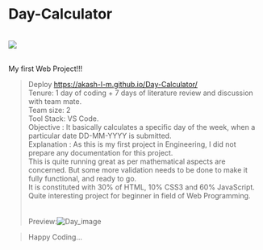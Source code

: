 # Day-Calculator
<br>[![](https://visitcount.itsvg.in/api?id=DayCalculator&label=Profile%20Views&color=10&icon=5&pretty=false)](https://visitcount.itsvg.in)<br>


<br> My first Web Project!!!
<br>
> Deploy https://akash-l-m.github.io/Day-Calculator/ <br />
> Tenure: 1 day of coding + 7 days of literature review and discussion with team mate. <br/>
> Team size: 2 <br/>
> Tool Stack: VS Code. <br/> 
> Objective : It basically calculates a specific day of the week, when a particular date DD-MM-YYYY is submitted.<br/> 
> Explanation : As this is my first project in Engineering, I did not prepare any documentation for this project. <br/>
> This is quite running great as per mathematical aspects are concerned. But some more validation needs to be done to make it fully functional, and ready to go. <br/>
> It is constituted with 30% of HTML, 10% CSS3 and 60% JavaScript. <br/>
> Quite interesting project for beginner in field of Web Programming. <br/>
> <br/><br/>
> Preview:![Day_image](https://user-images.githubusercontent.com/91725049/148627851-d4265c24-69c9-4440-933b-6a445a5ca987.jpg)

>  
> Happy Coding...
